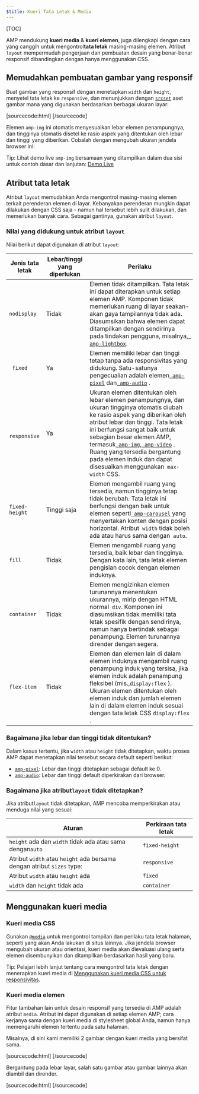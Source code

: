 ```yaml
---
$title: Kueri Tata Letak & Media
---
```


[TOC]

AMP mendukung **kueri media** & **kueri elemen**, juga dilengkapi dengan cara yang canggih untuk mengontrol**tata letak** masing-masing elemen. Atribut `layout` mempermudah pengerjaan dan pembuatan desain yang benar-benar responsif dibandingkan dengan hanya menggunakan CSS.

## Memudahkan pembuatan gambar yang responsif

Buat gambar yang responsif dengan menetapkan `width` dan `height`, menyetel tata letak ke `responsive`, dan menunjukkan dengan [`srcset`](/id/docs/design/responsive/art_direction.html) aset gambar mana yang digunakan berdasarkan berbagai ukuran layar:

[sourcecode:html]
<amp-img
    src="/img/narrow.jpg"
    srcset="/img/wide.jpg 640w,
           /img/narrow.jpg 320w"
    width="1698"
    height="2911"
    layout="responsive"
    alt="an image">
</amp-img>
[/sourcecode]

Elemen `amp-img` ini otomatis menyesuaikan lebar elemen penampungnya, dan tingginya otomatis disetel ke rasio aspek yang ditentukan oleh lebar dan tinggi yang diberikan. Cobalah dengan mengubah ukuran jendela browser ini:

<amp-img src="/static/img/background.jpg" width="1920" height="1080" layout="responsive"></amp-img>

Tip: Lihat demo live `amp-img` bersamaan yang ditampilkan dalam dua sisi untuk contoh dasar dan lanjutan: [Demo Live](https://ampbyexample.com/components/amp-img/)

## Atribut tata letak

Atribut `layout` memudahkan Anda mengontrol masing-masing elemen terkait perenderan elemen di layar. Kebanyakan perenderan mungkin dapat dilakukan dengan CSS saja - namun hal tersebut lebih sulit dilakukan, dan memerlukan banyak cara. Sebagai gantinya, gunakan atribut `layout`.

### Nilai yang didukung untuk atribut `layout`

Nilai berikut dapat digunakan di atribut `layout`:

<table>
  <thead>
    <tr>
      <th data-th="Layout type" class="col-twenty">Jenis tata letak</th>
      <th data-th="Width/height required" class="col-twenty">Lebar/tinggi yang diperlukan</th>
      <th data-th="Behavior">Perilaku</th>
    </tr>
  </thead>
  <tbody>
    <tr>
      <td data-th="Layout type" class="col-twenty"><code>nodisplay</code></td>
      <td data-th="Description" class="col-twenty">Tidak</td>
      <td data-th="Behavior"> Elemen tidak ditampilkan. Tata letak ini dapat diterapkan untuk setiap elemen AMP. Komponen tidak memerlukan ruang di layar seakan-akan gaya tampilannya tidak ada. Diasumsikan bahwa elemen dapat ditampilkan dengan sendirinya pada tindakan pengguna, misalnya,<a href="/docs/reference/amp-lightbox.html"><code> amp-lightbox</code></a>.</td>
    </tr>
    <tr>
      <td data-th="Layout type" class="col-twenty"><code> fixed</code></td>
      <td data-th="Description" class="col-twenty">Ya</td>
      <td data-th="Behavior"> Elemen memiliki lebar dan tinggi tetap tanpa ada responsivitas yang didukung. Satu-satunya pengecualian adalah elemen<a href="/docs/reference/amp-pixel.html"><code> amp-pixel</code></a>  dan<a href="/docs/reference/amp-audio.html"><code> amp-audio</code></a> .</td>
    </tr>
    <tr>
      <td data-th="Layout type" class="col-twenty"><code> responsive</code></td>
      <td data-th="Description" class="col-twenty"> Ya</td>
      <td data-th="Behavior"> Ukuran elemen ditentukan oleh lebar elemen penampungnya, dan ukuran tingginya otomatis diubah ke rasio aspek yang diberikan oleh atribut lebar dan tinggi. Tata letak ini berfungsi sangat baik untuk sebagian besar elemen AMP, termasuk<a href="/docs/reference/amp-img.html"><code> amp-img</code></a>,<a href="/docs/reference/amp-video.html"><code> amp-video</code></a> . Ruang yang tersedia bergantung pada elemen induk dan dapat disesuaikan menggunakan<code> max-width</code> CSS.</td>
    </tr>
    <tr>
      <td data-th="Layout type" class="col-twenty"><code>fixed-height</code></td>
      <td data-th="Description" class="col-twenty">Tinggi saja</td>
      <td data-th="Behavior"> Elemen mengambil ruang yang tersedia, namun tingginya tetap tidak berubah. Tata letak ini berfungsi dengan baik untuk elemen seperti<a href="/docs/reference/amp-carousel.html"><code> amp-carousel</code></a>  yang menyertakan konten dengan posisi horizontal. Atribut<code> width</code>  tidak boleh ada atau harus sama dengan<code> auto</code>.</td>
    </tr>
    <tr>
      <td data-th="Layout type" class="col-twenty"><code>fill</code></td>
      <td data-th="Description" class="col-twenty">Tidak</td>
      <td data-th="Behavior">Elemen mengambil ruang yang tersedia, baik lebar dan tingginya. Dengan kata lain, tata letak elemen pengisian cocok dengan elemen induknya.</td>
    </tr>
    <tr>
      <td data-th="Layout type" class="col-twenty"><code>container</code></td>
      <td data-th="Description" class="col-twenty">Tidak</td>
      <td data-th="Behavior"> Elemen mengizinkan elemen turunannya menentukan ukurannya, mirip dengan HTML normal<code> div</code>. Komponen ini diasumsikan tidak memiliki tata letak spesifik dengan sendirinya, namun hanya bertindak sebagai penampung. Elemen turunannya dirender dengan segera.</td>
    </tr>
    <tr>
      <td data-th="Layout type" class="col-twenty"><code>flex-item</code></td>
      <td data-th="Description" class="col-twenty">Tidak</td>
      <td data-th="Behavior"> Elemen dan elemen lain di dalam elemen induknya mengambil ruang penampung induk yang tersisa, jika elemen induk adalah penampung fleksibel (mis.,<code>display:flex</code> ). Ukuran elemen ditentukan oleh elemen induk dan jumlah elemen lain di dalam elemen induk sesuai dengan tata letak CSS <code>display:flex</code> .</td>
    </tr>
  </tbody>
</table>

### Bagaimana jika lebar dan tinggi tidak ditentukan?

Dalam kasus tertentu, jika `width` atau `height` tidak ditetapkan, waktu proses AMP dapat menetapkan nilai tersebut secara default seperti berikut:

* [`amp-pixel`](/id/docs/reference/amp-pixel.html): Lebar dan tinggi ditetapkan sebagai default ke 0.
* [`amp-audio`](/id/docs/reference/amp-audio.html): Lebar dan tinggi default diperkirakan dari browser.

###  Bagaimana jika atribut<code>layout</code> tidak ditetapkan?

Jika atribut<code>layout</code> tidak ditetapkan, AMP mencoba memperkirakan atau menduga nilai yang sesuai:

<table>
  <thead>
    <tr>
      <th data-th="Rule">Aturan</th>
      <th data-th="Inferred layout" class="col-thirty">Perkiraan tata letak</th>
    </tr>
  </thead>
  <tbody>
    <tr>
      <td data-th="Rule"><code>height</code> ada dan <code>width</code>  tidak ada atau sama dengan<code>auto</code></td>
      <td data-th="Inferred layout"><code>fixed-height</code></td>
    </tr>
    <tr>
      <td data-th="Rule">Atribut <code>width</code> atau <code>height</code>  ada bersama dengan atribut <code>sizes</code> type:</td>
      <td data-th="Inferred layout"><code>responsive</code></td>
    </tr>
    <tr>
      <td data-th="Rule">Atribut <code>width</code> atau <code>height</code> ada</td>
      <td data-th="Inferred layout"><code>fixed</code></td>
    </tr>
    <tr>
      <td data-th="Rule"><code>width</code> dan <code>height</code> tidak ada</td>
      <td data-th="Inferred layout"><code>container</code></td>
    </tr>
  </tbody>
</table>

## Menggunakan kueri media

### Kueri media CSS

Gunakan [`@media`](https://developer.mozilla.org/id-ID/docs/Web/CSS/@media) untuk mengontrol tampilan dan perilaku tata letak halaman, seperti yang akan Anda lakukan di situs lainnya. Jika jendela browser mengubah ukuran atau orientasi, kueri media akan dievaluasi ulang serta elemen disembunyikan dan ditampilkan berdasarkan hasil yang baru.

Tip: Pelajari lebih lanjut tentang cara mengontrol tata letak dengan menerapkan kueri media di [Menggunakan kueri media CSS untuk responsivitas](https://developers.google.com/web/fundamentals/design-and-ui/responsive/fundamentals/use-media-queries?hl=en).

### Kueri media elemen

Fitur tambahan lain untuk desain responsif yang tersedia di AMP adalah atribut `media`. Atribut ini dapat digunakan di setiap elemen AMP; cara kerjanya sama dengan kueri media di stylesheet global Anda, namun hanya memengaruhi elemen tertentu pada satu halaman.

Misalnya, di sini kami memiliki 2 gambar dengan kueri media yang bersifat sama.

[sourcecode:html]
<amp-img
    media="(min-width: 650px)"
    src="wide.jpg"
    width=466
    height=355
    layout="responsive">
</amp-img>
[/sourcecode]

Bergantung pada lebar layar, salah satu gambar atau gambar lainnya akan diambil dan dirender.

[sourcecode:html]
<amp-img
    media="(max-width: 649px)"
    src="narrow.jpg"
    width=527
    height=193
    layout="responsive">
</amp-img>
[/sourcecode]


